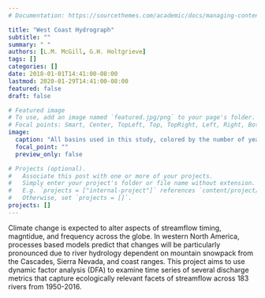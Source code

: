 ```yaml
---
# Documentation: https://sourcethemes.com/academic/docs/managing-content/

title: "West Coast Hydrograph"
subtitle: ""
summary: " "
authors: [L.M. McGill, G.H. Holtgrieve]
tags: []
categories: []
date: 2018-01-01T14:41:00-08:00
lastmod: 2020-01-29T14:41:00-08:00
featured: false
draft: false

# Featured image
# To use, add an image named `featured.jpg/png` to your page's folder.
# Focal points: Smart, Center, TopLeft, Top, TopRight, Left, Right, BottomLeft, Bottom, BottomRight.
image:
  caption: "All basins used in this study, colored by the number of years of usable data."
  focal_point: ""
  preview_only: false

# Projects (optional).
#   Associate this post with one or more of your projects.
#   Simply enter your project's folder or file name without extension.
#   E.g. `projects = ["internal-project"]` references `content/project/deep-learning/index.md`.
#   Otherwise, set `projects = []`.
projects: []
---
```


Climate change is expected to alter aspects of streamflow timing, magntidue, and frequency across the globe. In western North America, processes based models predict that changes will be particularly pronounced due to river hydrology dependent on mountain snowpack from the Cascades, Sierra Nevada, and coast ranges. This project aims to use dynamic factor analysis (DFA) to examine time series of several discharge metrics that capture ecologically relevant facets of streamflow across 183 rivers from 1950-2016. 

